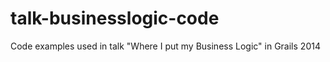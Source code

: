 talk-businesslogic-code
=======================

Code examples used in talk "Where I put my Business Logic" in Grails 2014
